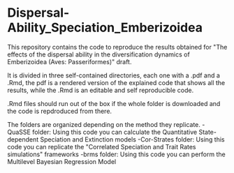 # Dispersal-Ability_Speciation_Emberizoidea

This repository contains the code to reproduce the results obtained for "The effects of the dispersal ability in the diversification dynamics of Emberizoidea (Aves: Passeriformes)" draft.

It is divided in three self-contained directories, each one with a .pdf and a .Rmd, the pdf is a rendered version of the explained code that shows all the results, while the .Rmd is an editable and self reproducible code.

.Rmd files should run out of the box if the whole folder is downloaded and the code is repdroduced from there.

The folders are organized depending on the method they replicate.
 -QuaSSE folder: Using this code you can calculate the Quantitative State-dependent Speciation and Extinction models
 -Cor-Strates folder: Using this code you can replicate the "Correlated Speciation and Trait Rates simulations" frameworks
 -brms folder: Using this code you can perform the Multilevel Bayesian Regression Model
